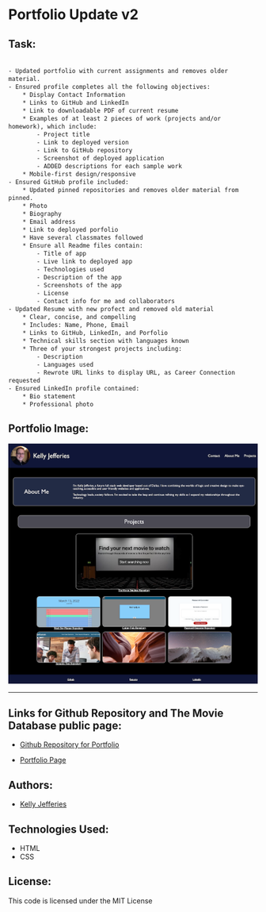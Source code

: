 # Portfolio Update v2

## Task:
```

- Updated portfolio with current assignments and removes older material.
- Ensured profile completes all the following objectives:
    * Display Contact Information
    * Links to GitHub and LinkedIn
    * Link to downloadable PDF of current resume
    * Examples of at least 2 pieces of work (projects and/or homework), which include:
        - Project title
        - Link to deployed version
        - Link to GitHub repository
        - Screenshot of deployed application
        - ADDED descriptions for each sample work
    * Mobile-first design/responsive
- Ensured GitHub profile included:
    * Updated pinned repositories and removes older material from pinned.
    * Photo
    * Biography
    * Email address
    * Link to deployed porfolio
    * Have several classmates followed
    * Ensure all Readme files contain:
        - Title of app
        - Live link to deployed app
        - Technologies used
        - Description of the app
        - Screenshots of the app
        - License
        - Contact info for me and collaborators
- Updated Resume with new profect and removed old material
    * Clear, concise, and compelling
    * Includes: Name, Phone, Email
    * Links to GitHub, LinkedIn, and Porfolio
    * Technical skills section with languages known
    * Three of your strongest projects including:
        - Description
        - Languages used
        - Rewrote URL links to display URL, as Career Connection requested
- Ensured LinkedIn profile contained: 
    * Bio statement
    * Professional photo
```
## Portfolio Image:

![Screenshot of Portfolio](./assets/images/portfoliov1.5.png)

----

## Links for Github Repository and The Movie Database public page:

- [Github Repository for Portfolio](https://github.com/ksjefferies/professional-portfolio)

- [Portfolio Page](https://ksjefferies.github.io/professional-portfolio/)

## Authors:

- [Kelly Jefferies](https://github.com/ksjefferies)

## Technologies Used:

- HTML
- CSS

## License:

This code is licensed under the MIT License